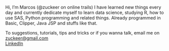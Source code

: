 Hi, I’m Marcos (@zuckeer on online trails)
I have learned new things every day and currently dedicate myself to learn data science, studying R, how to use SAS, Python programming and related things.
Already programmed in Basic, Clipper, Java JSP and stuffs like that.

To suggestions, tutorials, tips and tricks or if you wanna talk, email me on zuckeer@gmail.com  
[LinkedIn](https://www.linkedin.com/in/msalves-319b7267)
<!---
zuckeer/zuckeer is a ✨ special ✨ repository because its `README.md` (this file) appears on your GitHub profile.
You can click the Preview link to take a look at your changes.
--->
